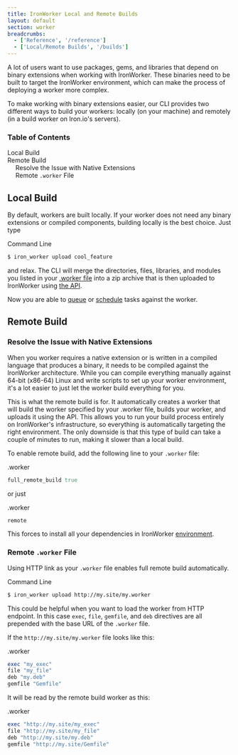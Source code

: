 ```yaml
---
title: IronWorker Local and Remote Builds
layout: default
section: worker
breadcrumbs:
  - ['Reference', '/reference']
  - ['Local/Remote Builds', '/builds']
---
```


A lot of users want to use packages, gems,
and libraries that depend on binary extensions when working with IronWorker.
These binaries need to be built to target the IronWorker environment,
which can make the process of deploying a worker more complex.

To make working with binary extensions easier, our CLI provides two different ways to build your workers:
locally (on your machine) and remotely (in a build worker on Iron.io's servers).

<section id="toc">
  <h3>Table of Contents</h3>
  <ul>
    <li><a href="#local_build">Local Build</a></li>
    <li>
    	<a href="#remote_build">Remote Build</a>
    	<ul>
    		<li><a href="#resolve_the_issue_with_native_extensions">Resolve the Issue with Native Extensions</a></li>
    		<li><a href="#remote__file">Remote <code>.worker</code> File</a></li>
    	</ul>
    </li>
  </ul>
</section>

<h2 id="local_build">Local Build</h2>

By default, workers are built locally.
If your worker does not need any binary extensions or compiled components, building locally is the best choice.
Just type

<figcaption><span>Command Line</span></figcaption>


```sh
$ iron_worker upload cool_feature
```

and relax. The CLI will merge the directories, files, libraries, and modules you listed in your [.worker file](/worker/reference/dotworker) into a zip archive that is then uploaded to IronWorker using [the API](/worker/reference/api).

Now you are able to [queue](/worker/reference/cli/#queuing_tasks) or [schedule](/worker/scheduling) tasks against the worker.


<h2 id="remote_build">Remote Build</h2>

<h3 id="resolve_the_issue_with_native_extensions">Resolve the Issue with Native Extensions</h3>

When you worker requires a native extension or is written in a compiled language that produces a binary, it needs to be compiled against the IronWorker architecture. While you can compile everything manually against 64-bit (x86-64) Linux and write scripts to set up your worker environment, it's a lot easier to just let the worker build everything for you.

This is what the remote build is for. It automatically creates a worker that will build the worker specified by your .worker file, builds your worker, and uploads it using the API. This allows you to run your build process entirely on IronWorker's infrastructure, so everything is automatically targeting the right environment. The only downside is that this type of build can take a couple of minutes to run, making it slower than a local build.

To enable remote build, add the following line to your `.worker` file:

<figcaption><span>.worker</span></figcaption>

```ruby
full_remote_build true
```

or just

<figcaption><span>.worker</span></figcaption>

```ruby
remote
```

This forces to install all your dependencies in IronWorker [environment](/worker/reference/environment).


<h3 id="remote__file">Remote <code>.worker</code> File</h3>

Using HTTP link as your `.worker` file enables full remote build automatically.

<figcaption><span>Command Line</span></figcaption>


```sh
$ iron_worker upload http://my.site/my.worker
```

This could be helpful when you want to load the worker from HTTP endpoint.
In this case `exec`, `file`, `gemfile`, and `deb` directives are all prepended with the base URL of the `.worker` file.

If the `http://my.site/my.worker` file looks like this:

<figcaption><span>.worker</span></figcaption>

```ruby
exec "my_exec"
file "my_file"
deb "my.deb"
gemfile "Gemfile"
```

It will be read by the remote build worker as this:

<figcaption><span>.worker</span></figcaption>

```ruby
exec "http://my.site/my_exec"
file "http://my.site/my_file"
deb "http://my.site/my.deb"
gemfile "http://my.site/Gemfile"
```

